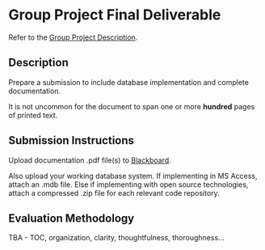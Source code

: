 # Group Project Final Deliverable

Refer to the [Group Project Description](/PROJECT.md).

## Description

Prepare a submission to include database implementation and complete documentation.

It is not uncommon for the document to span one or more **hundred** pages of printed text.

## Submission Instructions

Upload documentation .pdf file(s) to [Blackboard](https://blackboard.gwu.edu/webapps/assignment/uploadAssignment?content_id=_6858168_1&course_id=_260328_1&assign_group_id=&mode=cpview).

Also upload your working database system.
 If implementing in MS Access, attach an .mdb file.
 Else if implementing with open source technologies, attach a compressed .zip file for each relevant code repository.

## Evaluation Methodology

TBA - TOC, organization, clarity, thoughtfulness, thoroughness...
